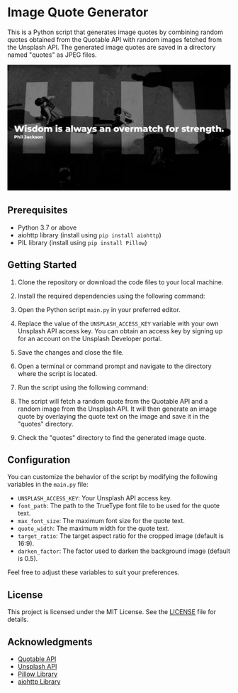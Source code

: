 # Image Quote Generator

This is a Python script that generates image quotes by combining random quotes obtained from the Quotable API with random images fetched from the Unsplash API. The generated image quotes are saved in a directory named "quotes" as JPEG files.

![Image Quote Generator](quotes/quote_Wisdom_is.jpg)

## Prerequisites

- Python 3.7 or above
- aiohttp library (install using `pip install aiohttp`)
- PIL library (install using `pip install Pillow`)

## Getting Started

1. Clone the repository or download the code files to your local machine.

2. Install the required dependencies using the following command:


3. Open the Python script `main.py` in your preferred editor.

4. Replace the value of the `UNSPLASH_ACCESS_KEY` variable with your own Unsplash API access key. You can obtain an access key by signing up for an account on the Unsplash Developer portal.

5. Save the changes and close the file.

6. Open a terminal or command prompt and navigate to the directory where the script is located.

7. Run the script using the following command:


8. The script will fetch a random quote from the Quotable API and a random image from the Unsplash API. It will then generate an image quote by overlaying the quote text on the image and save it in the "quotes" directory.

9. Check the "quotes" directory to find the generated image quote.

## Configuration

You can customize the behavior of the script by modifying the following variables in the `main.py` file:

- `UNSPLASH_ACCESS_KEY`: Your Unsplash API access key.
- `font_path`: The path to the TrueType font file to be used for the quote text.
- `max_font_size`: The maximum font size for the quote text.
- `quote_width`: The maximum width for the quote text.
- `target_ratio`: The target aspect ratio for the cropped image (default is 16:9).
- `darken_factor`: The factor used to darken the background image (default is 0.5).

Feel free to adjust these variables to suit your preferences.

## License

This project is licensed under the MIT License. See the [LICENSE](LICENSE) file for details.

## Acknowledgments

- [Quotable API](https://github.com/lukePeavey/quotable)
- [Unsplash API](https://unsplash.com/developers)
- [Pillow Library](https://python-pillow.org/)
- [aiohttp Library](https://docs.aiohttp.org/)

